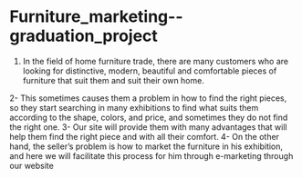 # Furniture_marketing--graduation_project

<ol>
<li>In the field of home furniture trade, there are many customers
who are looking for distinctive, modern, beautiful and
comfortable pieces of furniture that suit them and suit their own
home.</li></ol>
2- This sometimes causes them a problem in how to find the right
pieces, so they start searching in many exhibitions to find what
suits them according to the shape, colors, and price, and
sometimes they do not find the right one.
3- Our site will provide them with many advantages that will help
them find the right piece and with all their comfort.
4- On the other hand, the seller’s problem is how to market the
furniture in his exhibition, and here we will facilitate this process
for him through e-marketing through our website
